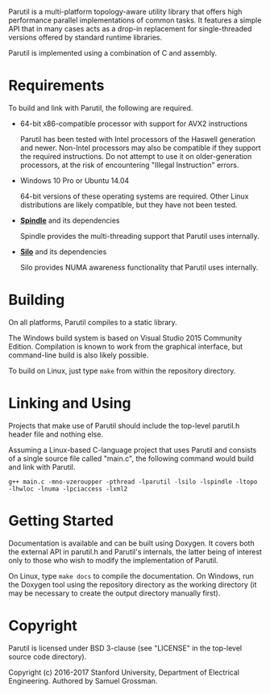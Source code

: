 Parutil is a multi-platform topology-aware utility library that offers high performance parallel implementations of common tasks.
It features a simple API that in many cases acts as a drop-in replacement for single-threaded versions offered by standard runtime libraries.

Parutil is implemented using a combination of C and assembly.


# Requirements

To build and link with Parutil, the following are required.

- 64-bit x86-compatible processor with support for AVX2 instructions
  
  Parutil has been tested with Intel processors of the Haswell generation and newer.
  Non-Intel processors may also be compatible if they support the required instructions.
  Do not attempt to use it on older-generation processors, at the risk of encountering "Illegal Instruction" errors.
  
- Windows 10 Pro or Ubuntu 14.04
  
  64-bit versions of these operating systems are required.
  Other Linux distributions are likely compatible, but they have not been tested.

- [**Spindle**](https://github.com/stanford-mast/Spindle) and its dependencies
  
  Spindle provides the multi-threading support that Parutil uses internally.

- [**Silo**](https://github.com/stanford-mast/Silo) and its dependencies
  
  Silo provides NUMA awareness functionality that Parutil uses internally.


# Building

On all platforms, Parutil compiles to a static library.

The Windows build system is based on Visual Studio 2015 Community Edition. Compilation is known to work from the graphical interface, but command-line build is also likely possible.

To build on Linux, just type `make` from within the repository directory.


# Linking and Using

Projects that make use of Parutil should include the top-level parutil.h header file and nothing else.

Assuming a Linux-based C-language project that uses Parutil and consists of a single source file called "main.c", the following command would build and link with Parutil.

    g++ main.c -mno-vzeroupper -pthread -lparutil -lsilo -lspindle -ltopo -lhwloc -lnuma -lpciaccess -lxml2


# Getting Started

Documentation is available and can be built using Doxygen.
It covers both the external API in parutil.h and Parutil's internals, the latter being of interest only to those who wish to modify the implementation of Parutil.

On Linux, type `make docs` to compile the documentation. On Windows, run the Doxygen tool using the repository directory as the working directory (it may be necessary to create the output directory manually first).


# Copyright

Parutil is licensed under BSD 3-clause (see "LICENSE" in the top-level source code directory).

Copyright (c) 2016-2017 Stanford University, Department of Electrical Engineering.
Authored by Samuel Grossman.
